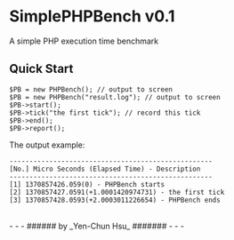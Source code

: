 SimplePHPBench v0.1
===================

A simple PHP execution time benchmark

Quick Start
-----------
    
    $PB = new PHPBench(); // output to screen
    $PB = new PHPBench("result.log"); // output to screen
    $PB->start();
    $PB->tick("the first tick"); // record this tick
    $PB->end();
    $PB->report();
    
    
The output example:

    ---------------------------------------------------
    [No.] Micro Seconds (Elapsed Time) - Description
    ---------------------------------------------------
    [1] 1370857426.059(0) - PHPBench starts
    [2] 1370857427.0591(+1.0001420974731) - the first tick
    [3] 1370857428.0593(+2.0003011226654) - PHPBench ends

<br />
- - -
###### by _Yen-Chun Hsu_ #######
- - -
